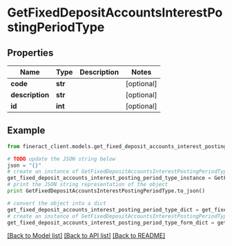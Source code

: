 # GetFixedDepositAccountsInterestPostingPeriodType


## Properties

Name | Type | Description | Notes
------------ | ------------- | ------------- | -------------
**code** | **str** |  | [optional] 
**description** | **str** |  | [optional] 
**id** | **int** |  | [optional] 

## Example

```python
from fineract_client.models.get_fixed_deposit_accounts_interest_posting_period_type import GetFixedDepositAccountsInterestPostingPeriodType

# TODO update the JSON string below
json = "{}"
# create an instance of GetFixedDepositAccountsInterestPostingPeriodType from a JSON string
get_fixed_deposit_accounts_interest_posting_period_type_instance = GetFixedDepositAccountsInterestPostingPeriodType.from_json(json)
# print the JSON string representation of the object
print GetFixedDepositAccountsInterestPostingPeriodType.to_json()

# convert the object into a dict
get_fixed_deposit_accounts_interest_posting_period_type_dict = get_fixed_deposit_accounts_interest_posting_period_type_instance.to_dict()
# create an instance of GetFixedDepositAccountsInterestPostingPeriodType from a dict
get_fixed_deposit_accounts_interest_posting_period_type_form_dict = get_fixed_deposit_accounts_interest_posting_period_type.from_dict(get_fixed_deposit_accounts_interest_posting_period_type_dict)
```
[[Back to Model list]](../README.md#documentation-for-models) [[Back to API list]](../README.md#documentation-for-api-endpoints) [[Back to README]](../README.md)


